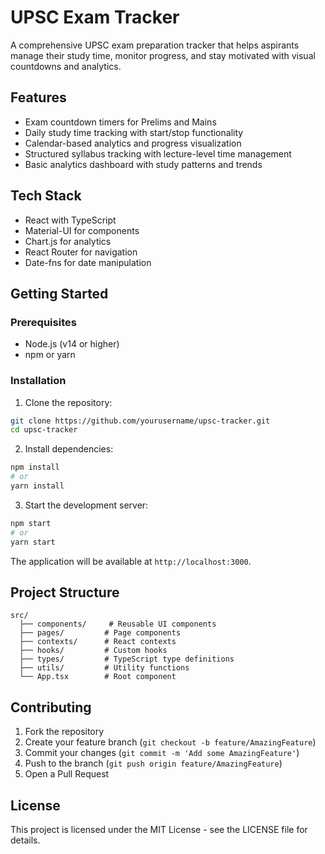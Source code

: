 # UPSC Exam Tracker

A comprehensive UPSC exam preparation tracker that helps aspirants manage their study time, monitor progress, and stay motivated with visual countdowns and analytics.

## Features

- Exam countdown timers for Prelims and Mains
- Daily study time tracking with start/stop functionality
- Calendar-based analytics and progress visualization
- Structured syllabus tracking with lecture-level time management
- Basic analytics dashboard with study patterns and trends

## Tech Stack

- React with TypeScript
- Material-UI for components
- Chart.js for analytics
- React Router for navigation
- Date-fns for date manipulation

## Getting Started

### Prerequisites

- Node.js (v14 or higher)
- npm or yarn

### Installation

1. Clone the repository:
```bash
git clone https://github.com/yourusername/upsc-tracker.git
cd upsc-tracker
```

2. Install dependencies:
```bash
npm install
# or
yarn install
```

3. Start the development server:
```bash
npm start
# or
yarn start
```

The application will be available at `http://localhost:3000`.

## Project Structure

```
src/
  ├── components/     # Reusable UI components
  ├── pages/         # Page components
  ├── contexts/      # React contexts
  ├── hooks/         # Custom hooks
  ├── types/         # TypeScript type definitions
  ├── utils/         # Utility functions
  └── App.tsx        # Root component
```

## Contributing

1. Fork the repository
2. Create your feature branch (`git checkout -b feature/AmazingFeature`)
3. Commit your changes (`git commit -m 'Add some AmazingFeature'`)
4. Push to the branch (`git push origin feature/AmazingFeature`)
5. Open a Pull Request

## License

This project is licensed under the MIT License - see the LICENSE file for details. 
